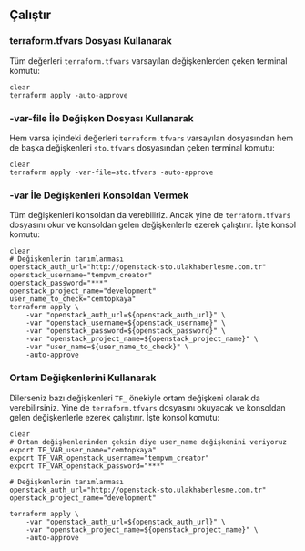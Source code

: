 ## Çalıştır


### terraform.tfvars Dosyası Kullanarak
Tüm değerleri `terraform.tfvars` varsayılan değişkenlerden çeken terminal komutu:

```shell
clear
terraform apply -auto-approve
```

### -var-file İle Değişken Dosyası Kullanarak
Hem varsa içindeki değerleri `terraform.tfvars` varsayılan dosyasından hem de başka değişkenleri `sto.tfvars` dosyasından çeken terminal komutu:

```shell
clear
terraform apply -var-file=sto.tfvars -auto-approve
```

### -var İle Değişkenleri Konsoldan Vermek
Tüm değişkenleri konsoldan da verebiliriz. Ancak yine de `terraform.tfvars` dosyasını okur ve konsoldan gelen değişkenlerle ezerek çalıştırır. İşte konsol komutu:

```shell
clear
# Değişkenlerin tanımlanması
openstack_auth_url="http://openstack-sto.ulakhaberlesme.com.tr"
openstack_username="tempvm_creator"
openstack_password="***"
openstack_project_name="development"
user_name_to_check="cemtopkaya"
terraform apply \
    -var "openstack_auth_url=${openstack_auth_url}" \
    -var "openstack_username=${openstack_username}" \
    -var "openstack_password=${openstack_password}" \
    -var "openstack_project_name=${openstack_project_name}" \
    -var "user_name=${user_name_to_check}" \
    -auto-approve
```

### Ortam Değişkenlerini Kullanarak
Dilerseniz bazı değişkenleri `TF_` önekiyle ortam değişkeni olarak da verebilirsiniz. Yine de `terraform.tfvars` dosyasını okuyacak ve konsoldan gelen değişkenlerle ezerek çalıştırır. İşte konsol komutu:

```shell
clear
# Ortam değişkenlerinden çeksin diye user_name değişkenini veriyoruz
export TF_VAR_user_name="cemtopkaya"
export TF_VAR_openstack_username="tempvm_creator"
export TF_VAR_openstack_password="***"

# Değişkenlerin tanımlanması
openstack_auth_url="http://openstack-sto.ulakhaberlesme.com.tr"
openstack_project_name="development"

terraform apply \
    -var "openstack_auth_url=${openstack_auth_url}" \
    -var "openstack_project_name=${openstack_project_name}" \
    -auto-approve
```

